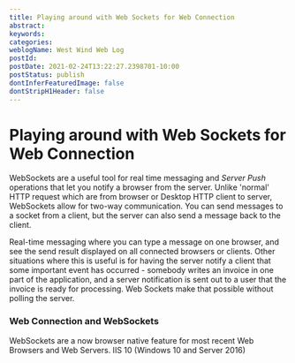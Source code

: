 ```yaml
---
title: Playing around with Web Sockets for Web Connection
abstract: 
keywords: 
categories: 
weblogName: West Wind Web Log
postId: 
postDate: 2021-02-24T13:22:27.2398701-10:00
postStatus: publish
dontInferFeaturedImage: false
dontStripH1Header: false
---
```

# Playing around with Web Sockets for Web Connection

WebSockets are a useful tool for real time messaging and *Server Push* operations that let you notify a browser from the server. Unlike 'normal' HTTP request which are from browser or Desktop HTTP client to server, WebSockets allow for two-way communication. You can send messages to a socket from a client, but the server can also send a message back to the client.

Real-time messaging where you can type a message on one browser, and see the send result displayed on all connected browsers or clients. Other situations where this is useful is for having the server notify a client that some important event has occurred - somebody writes an invoice in one part of the application, and a server notification is sent out to a user that the invoice is ready for processing. Web Sockets make that possible without polling the server.

### Web Connection and WebSockets
WebSockets are a now browser native feature for most recent Web Browsers and Web Servers. IIS 10 (Windows 10 and Server 2016) 